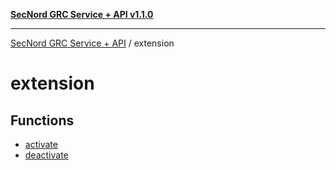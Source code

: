 [**SecNord GRC Service + API v1.1.0**](../README.md)

***

[SecNord GRC Service + API](../README.md) / extension

# extension

## Functions

- [activate](functions/activate.md)
- [deactivate](functions/deactivate.md)
